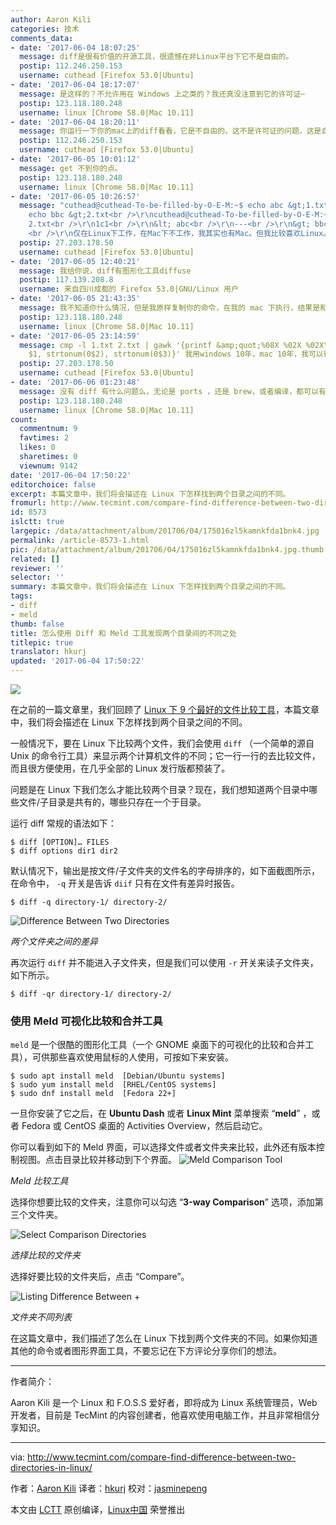```yaml
---
author: Aaron Kili
categories: 技术
comments_data:
- date: '2017-06-04 18:07:25'
  message: diff是很有价值的开源工具，很遗憾在非Linux平台下它不是自由的。
  postip: 112.246.250.153
  username: cuthead [Firefox 53.0|Ubuntu]
- date: '2017-06-04 18:17:07'
  message: 是这样的？不允许用在 Windows 上之类的？我还真没注意到它的许可证~
  postip: 123.118.180.248
  username: linux [Chrome 58.0|Mac 10.11]
- date: '2017-06-04 18:20:11'
  message: 你运行一下你的mac上的diff看看，它是不自由的。这不是许可证的问题，这是自由与否的问题。
  postip: 112.246.250.153
  username: cuthead [Firefox 53.0|Ubuntu]
- date: '2017-06-05 10:01:12'
  message: get 不到你的点。
  postip: 123.118.180.248
  username: linux [Chrome 58.0|Mac 10.11]
- date: '2017-06-05 10:26:57'
  message: "cuthead@cuthead-To-be-filled-by-O-E-M:~$ echo abc &gt;1.txt<br />\r\ncuthead@cuthead-To-be-filled-by-O-E-M:~$
    echo bbc &gt;2.txt<br />\r\ncuthead@cuthead-To-be-filled-by-O-E-M:~$ diff 1.txt
    2.txt<br />\r\n1c1<br />\r\n&lt; abc<br />\r\n---<br />\r\n&gt; bbc<br />\r\ncuthead@cuthead-To-be-filled-by-O-E-M:~$
    <br />\r\n仅在Linux下工作，在Mac下不工作，我其实也有Mac。但我比较喜欢Linux。"
  postip: 27.203.178.50
  username: cuthead [Firefox 53.0|Ubuntu]
- date: '2017-06-05 12:40:21'
  message: 我给你说，diff有图形化工具diffuse
  postip: 117.139.208.8
  username: 来自四川成都的 Firefox 53.0|GNU/Linux 用户
- date: '2017-06-05 21:43:35'
  message: 我不知道你什么情况，但是我原样复制你的命令，在我的 mac 下执行，结果是和 linux 下一样的。bash 和 zsh 都工作。
  postip: 123.118.180.248
  username: linux [Chrome 58.0|Mac 10.11]
- date: '2017-06-05 23:14:59'
  message: cmp -l 1.txt 2.txt | gawk '{printf &amp;quot;%08X %02X %02X\n&amp;quot;,
    $1, strtonum(0$2), strtonum(0$3)}' 我用windows 10年，mac 10年，我可以很确定的说mac没有diff
  postip: 27.203.178.50
  username: cuthead [Firefox 53.0|Ubuntu]
- date: '2017-06-06 01:23:48'
  message: 没有 diff 有什么问题么，无论是 ports ，还是 brew，或者编译，都可以有啊。
  postip: 123.118.180.248
  username: linux [Chrome 58.0|Mac 10.11]
count:
  commentnum: 9
  favtimes: 2
  likes: 0
  sharetimes: 0
  viewnum: 9142
date: '2017-06-04 17:50:22'
editorchoice: false
excerpt: 本篇文章中，我们将会描述在 Linux 下怎样找到两个目录之间的不同。
fromurl: http://www.tecmint.com/compare-find-difference-between-two-directories-in-linux/
id: 8573
islctt: true
largepic: /data/attachment/album/201706/04/175016zl5kamnkfda1bnk4.jpg
permalink: /article-8573-1.html
pic: /data/attachment/album/201706/04/175016zl5kamnkfda1bnk4.jpg.thumb.jpg
related: []
reviewer: ''
selector: ''
summary: 本篇文章中，我们将会描述在 Linux 下怎样找到两个目录之间的不同。
tags:
- diff
- meld
thumb: false
title: 怎么使用 Diff 和 Meld 工具发现两个目录间的不同之处
titlepic: true
translator: hkurj
updated: '2017-06-04 17:50:22'
---
```


![](/data/attachment/album/201706/04/175016zl5kamnkfda1bnk4.jpg)


在之前的一篇文章里，我们回顾了 [Linux 下 9 个最好的文件比较工具](http://www.tecmint.com/best-linux-file-diff-tools-comparison/)，本篇文章中，我们将会描述在 Linux 下怎样找到两个目录之间的不同。


一般情况下，要在 Linux 下比较两个文件，我们会使用 `diff` （一个简单的源自 Unix 的命令行工具）来显示两个计算机文件的不同；它一行一行的去比较文件，而且很方便使用，在几乎全部的 Linux 发行版都预装了。


问题是在 Linux 下我们怎么才能比较两个目录？现在，我们想知道两个目录中哪些文件/子目录是共有的，哪些只存在一个于目录。


运行 diff 常规的语法如下：



```
$ diff [OPTION]… FILES
$ diff options dir1 dir2 

```

默认情况下，输出是按文件/子文件夹的文件名的字母排序的，如下面截图所示，在命令中， `-q` 开关是告诉 `diif` 只有在文件有差异时报告。



```
$ diff -q directory-1/ directory-2/

```

![Difference Between Two Directories](/data/attachment/album/201706/04/175024uqejdsgnzfz8jdv2.png)


*两个文件夹之间的差异*


再次运行 `diff` 并不能进入子文件夹，但是我们可以使用 `-r` 开关来读子文件夹，如下所示。



```
$ diff -qr directory-1/ directory-2/ 

```

### 使用 Meld 可视化比较和合并工具


`meld` 是一个很酷的图形化工具（一个 GNOME 桌面下的可视化的比较和合并工具），可供那些喜欢使用鼠标的人使用，可按如下来安装。



```
$ sudo apt install meld  [Debian/Ubuntu systems]
$ sudo yum install meld  [RHEL/CentOS systems]
$ sudo dnf install meld  [Fedora 22+]

```

一旦你安装了它之后，在 **Ubuntu Dash** 或者 **Linux Mint** 菜单搜索 “**meld**” ，或者 Fedora 或 CentOS 桌面的 Activities Overview，然后启动它。


你可以看到如下的 Meld 界面，可以选择文件或者文件夹来比较，此外还有版本控制视图。点击目录比较并移动到下个界面。 ![Meld Comparison Tool](/data/attachment/album/201706/04/175026cu1zqgrdgqj7q7gz.png)


*Meld 比较工具*


选择你想要比较的文件夹，注意你可以勾选 “**3-way Comparison**” 选项，添加第三个文件夹。


![Select Comparison Directories](/data/attachment/album/201706/04/175028nk2emz82g30kk2ky.png)


*选择比较的文件夹*


选择好要比较的文件夹后，点击 “Compare”。


![Listing Difference Between +](/data/attachment/album/201706/04/175029ai2ug6i2wiaviiuz.png)


*文件夹不同列表*


在这篇文章中，我们描述了怎么在 Linux 下找到两个文件夹的不同。如果你知道其他的命令或者图形界面工具，不要忘记在下方评论分享你们的想法。




---


作者简介：


Aaron Kili 是一个 Linux 和 F.O.S.S 爱好者，即将成为 Linux 系统管理员，Web 开发者，目前是 TecMint 的内容创建者，他喜欢使用电脑工作，并且非常相信分享知识。




---


via: <http://www.tecmint.com/compare-find-difference-between-two-directories-in-linux/>


作者：[Aaron Kili](http://www.tecmint.com/author/aaronkili/) 译者：[hkurj](https://github.com/hkurj) 校对：[jasminepeng](https://github.com/jasminepeng)


本文由 [LCTT](https://github.com/LCTT/TranslateProject) 原创编译，[Linux中国](https://linux.cn/) 荣誉推出